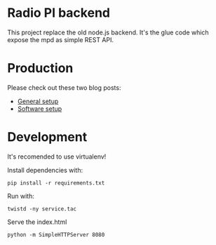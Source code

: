 Radio PI backend
==================

This project replace the old node.js backend. It's the glue 
code which expose the mpd as simple REST API.

# Production

Please check out these two blog posts:

  * [General setup](http://radio-pi.github.io/2015/07/06/setup-a-radio-pi/  )
  * [Software setup]( https://github.com/radio-pi/radio-pi.github.io/blob/master/_posts/setup-a-radio-pi-software )


# Development

It's recomended to use virtualenv!

Install dependencies with:

``` 
pip install -r requirements.txt
``` 
Run with:

```
twistd -ny service.tac
```

Serve the index.html

```
python -m SimpleHTTPServer 8080
```
